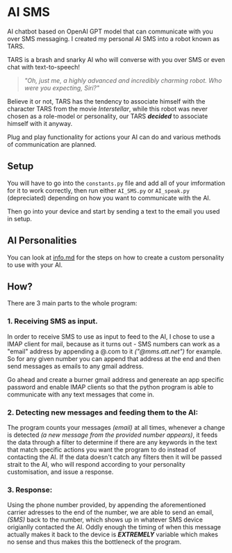 # AI SMS

AI chatbot based on OpenAI GPT model that can communicate with you over SMS messaging. I created my personal AI SMS into a robot known as TARS.

TARS is a brash and snarky AI who will converse with you over SMS or even chat with text-to-speech!

> _"Oh, just me, a highly advanced and incredibly charming robot. Who were you expecting, Siri?"_

Believe it or not, TARS has the tendency to associate himself with the character TARS from the movie *Interstellar*, while this robot was never chosen as a role-model or personality, our TARS ***decided*** to associate himself with it anyway.

Plug and play functionality for actions your AI can do and various methods of communication are planned.

## Setup

You will have to go into the ```constants.py``` file and add all of your imformation for it to work correctly, then run either ```AI_SMS.py``` or ```AI_speak.py``` (depreciated) depending on how you want to communicate with the AI.

Then go into your device and start by sending a text to the email you used in setup.

## AI Personalities

You can look at [info.md](TARS/personalities/info.md) for the steps on how to create a custom personality to use with your AI.




## How?

There are 3 main parts to the whole program:

### 1. Receiving SMS as input.

In order to receive SMS to use as input to feed to the AI, I chose to use a IMAP client for mail, because as it turns out - SMS numbers can work as a "email" address by appending a @<insert mail server>.com to it *("@mms.att.net")* for example. So for any given number you can append that address at the end and then send messages as emails to any gmail address.

Go ahead and create a burner gmail address and genereate an app specific password and enable IMAP clients so that the python program is able to communicate with any text messages that come in.

### 2. Detecting new messages and feeding them to the AI:

The program counts your messages *(email)* at all times, whenever a change is detected *(a new message from the provided number appears)*, it feeds the data through a filter to determine if there are any keywords in the text that match specific actions you want the program to do instead of contacting the AI. If the data doesn't catch any filters then it will be passed strait to the AI, who will respond according to your personality customisation, and issue a response.

### 3. Response:

Using the phone number provided, by appending the aforementioned carrier adresses to the end of the number, we are able to send an email, *(SMS)* back to the number, which shows up in whatever SMS device origianlly contacted the AI. Oddly enough the timing of when this message actually makes it back to the device is ***EXTREMELY*** variable which makes no sense and thus makes this the bottleneck of the program.
